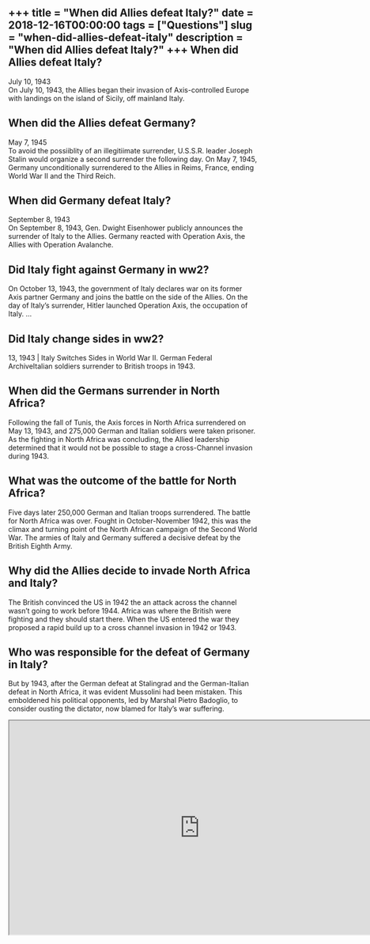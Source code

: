 +++
title = "When did Allies defeat Italy?"
date = 2018-12-16T00:00:00
tags = ["Questions"]
slug = "when-did-allies-defeat-italy"
description = "When did Allies defeat Italy?"
+++
When did Allies defeat Italy?
-----------------------------

July 10, 1943  
On July 10, 1943, the Allies began their invasion of Axis-controlled Europe with landings on the island of Sicily, off mainland Italy.

When did the Allies defeat Germany?
-----------------------------------

May 7, 1945  
To avoid the possiiblity of an illegitiimate surrender, U.S.S.R. leader Joseph Stalin would organize a second surrender the following day. On May 7, 1945, Germany unconditionally surrendered to the Allies in Reims, France, ending World War II and the Third Reich.

When did Germany defeat Italy?
------------------------------

September 8, 1943  
On September 8, 1943, Gen. Dwight Eisenhower publicly announces the surrender of Italy to the Allies. Germany reacted with Operation Axis, the Allies with Operation Avalanche.

Did Italy fight against Germany in ww2?
---------------------------------------

On October 13, 1943, the government of Italy declares war on its former Axis partner Germany and joins the battle on the side of the Allies. On the day of Italy’s surrender, Hitler launched Operation Axis, the occupation of Italy. …

Did Italy change sides in ww2?
------------------------------

13, 1943 | Italy Switches Sides in World War II. German Federal ArchiveItalian soldiers surrender to British troops in 1943.

When did the Germans surrender in North Africa?
-----------------------------------------------

Following the fall of Tunis, the Axis forces in North Africa surrendered on May 13, 1943, and 275,000 German and Italian soldiers were taken prisoner. As the fighting in North Africa was concluding, the Allied leadership determined that it would not be possible to stage a cross-Channel invasion during 1943.

What was the outcome of the battle for North Africa?
----------------------------------------------------

Five days later 250,000 German and Italian troops surrendered. The battle for North Africa was over. Fought in October-November 1942, this was the climax and turning point of the North African campaign of the Second World War. The armies of Italy and Germany suffered a decisive defeat by the British Eighth Army.

Why did the Allies decide to invade North Africa and Italy?
-----------------------------------------------------------

The British convinced the US in 1942 the an attack across the channel wasn’t going to work before 1944. Africa was where the British were fighting and they should start there. When the US entered the war they proposed a rapid build up to a cross channel invasion in 1942 or 1943.

Who was responsible for the defeat of Germany in Italy?
-------------------------------------------------------

But by 1943, after the German defeat at Stalingrad and the German-Italian defeat in North Africa, it was evident Mussolini had been mistaken. This emboldened his political opponents, led by Marshal Pietro Badoglio, to consider ousting the dictator, now blamed for Italy’s war suffering.

<iframe allow="accelerometer; autoplay; clipboard-write; encrypted-media; gyroscope; picture-in-picture" allowfullscreen="" class="__youtube_prefs__  epyt-is-override  no-lazyload" data-no-lazy="1" data-origheight="433" data-origwidth="770" data-skipgform_ajax_framebjll="" height="433" id="_ytid_76948" loading="lazy" src="https://www.youtube.com/embed/XsFJo0ackiU?enablejsapi=1&autoplay=0&cc_load_policy=0&cc_lang_pref=&iv_load_policy=1&loop=0&modestbranding=0&rel=1&fs=1&playsinline=0&autohide=2&theme=dark&color=red&controls=1&" title="YouTube player" width="770"></iframe>
